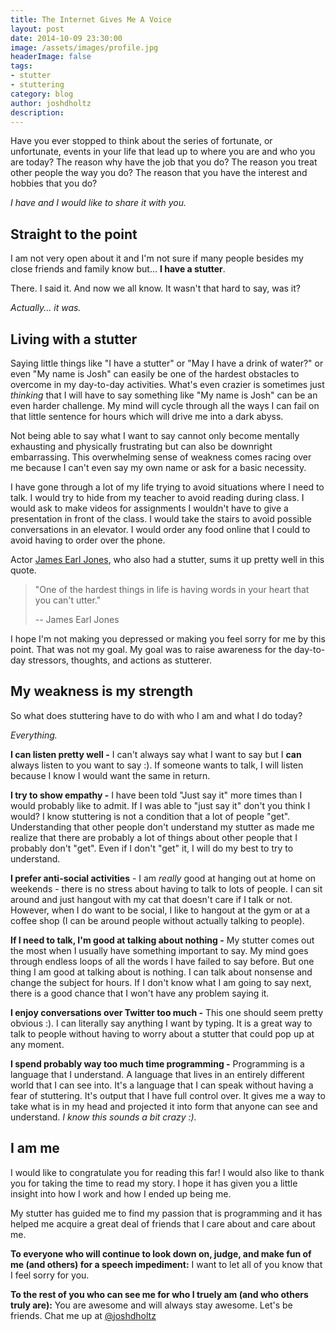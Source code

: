 ```yaml
---
title: The Internet Gives Me A Voice
layout: post
date: 2014-10-09 23:30:00
image: /assets/images/profile.jpg
headerImage: false
tags:
- stutter
- stuttering
category: blog
author: joshdholtz
description: 
---
```


Have you ever stopped to think about the series of fortunate, or unfortunate, events in your life that lead up to where you are and who you are today? The reason why have the job that you do? The reason you treat other people the way you do? The reason that you have the interest and hobbies that you do?

*I have and I would like to share it with you.*

## Straight to the point
I am not very open about it and I'm not sure if many people besides my close friends and family know but... **I have a stutter**.

There. I said it. And now we all know. It wasn't that hard to say, was it?

*Actually... it was.*

## Living with a stutter
Saying little things like "I have a stutter" or "May I have a drink of water?" or even "My name is Josh" can easily be one of the hardest obstacles to overcome in my day-to-day activities. What's even crazier is sometimes just *thinking* that I will have to say something like "My name is Josh" can be an even harder challenge. My mind will cycle through all the ways I can fail on that little sentence for hours which will drive me into a dark abyss.

Not being able to say what I want to say cannot only become mentally exhausting and physically frustrating but can also be downright embarrassing. This overwhelming sense of weakness comes racing over me because I can't even say my own name or ask for a basic necessity.

I have gone through a lot of my life trying to avoid situations where I need to talk. I would try to hide from my teacher to avoid reading during class. I would ask to make videos for assignments I wouldn't have to give a presentation in front of the class. I would take the stairs to avoid possible conversations in an elevator. I would order any food online that I could to avoid having to order over the phone.

Actor [James Earl Jones](http://en.wikipedia.org/wiki/James_Earl_Jones), who also had a stutter, sums  it up pretty well in this quote.

> "One of the hardest things in life is having words in your heart that you can't utter."
>
> -- James Earl Jones

I hope I'm not making you depressed or making you feel sorry for  me by this point. That was not my goal. My goal was to raise awareness for the day-to-day stressors, thoughts, and actions as stutterer.

## My weakness is my strength

So what does stuttering have to do with who I am and what I do today?

*Everything.*

**I can listen pretty well -** I can't always say what I want to say but I **can** always listen to you want to say :). If someone wants to talk, I will listen because I know I would want the same in return.

**I try to show empathy -** I have been told "Just say it" more times than I would probably like to admit. If I was able to "just say it" don't you think I would? I know stuttering is not a condition that a lot of people "get". Understanding that other people don't understand my stutter as made me realize that there are probably a lot of things about other people that I probably don't "get". Even if I don't "get" it, I will do my best to try to understand.

**I prefer anti-social activities** - I am *really* good at hanging out at home on weekends - there is no stress about having to talk to lots of people. I can sit around and just hangout with my cat that doesn't care if I talk or not. However, when I do want to be social, I like to hangout at the gym or at a coffee shop (I can be around people without actually talking to people).

**If I need to talk, I'm good at talking about nothing -** My stutter comes out the most when I usually have something important to say. My mind goes through endless loops of all the words I have failed to say before. But one thing I am good at talking about is nothing. I can talk about nonsense and change the subject for hours. If I don't know what I am going to say next, there is a good chance that I won't have any problem saying it.

**I enjoy conversations over Twitter too much -** This one should seem pretty obvious :). I can literally say anything I want by typing. It is a great way to talk to people without having to worry about a stutter that could pop up at any moment.

**I spend probably way too much time programming -** Programming is a language that I understand. A language that lives in an entirely different world that I can see into. It's a language that I can speak without having a fear of stuttering. It's output that I have full control over. It gives me a way to take what is in my head and projected it into form that anyone can see and understand. *I know this sounds a bit crazy :).*

## I am me
I would like to congratulate you for reading this far! I would also like to thank you for taking the time to read my story. I hope it has given you a little insight into how I work and how I ended up being me.

My stutter has guided me to find my passion that is programming and it has helped me acquire a great deal of friends that I care about and care about me.

**To everyone who will continue to look down on, judge, and make fun of me (and others) for a speech impediment:** I want to let all of you know that I feel sorry for you.

**To the rest of you who can see me for who I truely am (and who others truly are):** You are awesome and will always stay awesome. Let's be friends. Chat me up at [@joshdholtz](http://www.twitter.com/joshdholtz)
